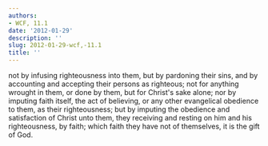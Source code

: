 ```yaml
---
authors:
- WCF, 11.1
date: '2012-01-29'
description: ''
slug: 2012-01-29-wcf,-11.1
title: ''
---
```

not by infusing righteousness into them, but by pardoning their sins, and by accounting and accepting their persons as righteous; not for anything wrought in them, or done by them, but for Christ's sake alone; nor by imputing faith itself, the act of believing, or any other evangelical obedience to them, as their righteousness; but by imputing the obedience and satisfaction of Christ unto them, they receiving and resting on him and his righteousness, by faith; which faith they have not of themselves, it is the gift of God.



